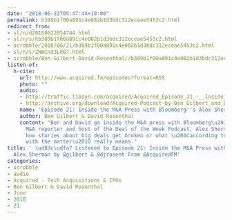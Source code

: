 ```yaml
---
date: "2018-06-22T05:47:44+10:00"
permalink: b389b1f00a891c4e082b1d3bdc312eceae5453c2.html
redirect_from:
- sl/n/d20180622054744.html
- sl/n/s/hb389b1f00a891c4e082b1d3bdc312eceae5453c2.html
- scrobble/2018/06/21/b389b1f00a891c4e082b1d3bdc312eceae5453c2.html
- sl/n/s/ZNWCnd3L007.html
- scrobble/Ben-Gilbert-David-Rosenthal//b389b1f00a891c4e082b1d3bdc312eceae5453c2.html
listen-of:
  h-cite:
    url: http://www.acquired.fm/episodes?format=RSS
    photo: ""
    audio:
    - http://traffic.libsyn.com/acquired/Acquired_Episode_21_-__Inside_the_MA_Press_with_Bloombergs_Alex_Sherman.mp3
    - http://archive.org/download/Acquired-Podcast-by-Ben_Gilbert_and_David_Rosenthal/Episode_21_Inside_the_MA_Press_with_Bloombergs_Alex_Sherman.mp3
    name: 'Episode 21: Inside the M&A Press with Bloomberg''s Alex Sherman'
    author: Ben Gilbert & David Rosenthal
    content: "Ben and David go inside the M&A press with Bloomberg\u2019s technology
      M&A reporter and host of the Deal of the Week Podcast, Alex Sherman. We explore
      how stories about big deals get broken or what \u201Caccording to people familiar
      with the matter\u201D really means."
title: ' \ud83c\udfa7 Listened to Episode 21: Inside the M&A Press with Bloomberg''s
  Alex Sherman by @gilbert & @djrosent From @AcquiredFM'
categories:
- scrobble
- audio
- Acquired - Tech Acquisitions & IPOs
- Ben Gilbert & David Rosenthal
- June
- 2018
- 21
---
```

